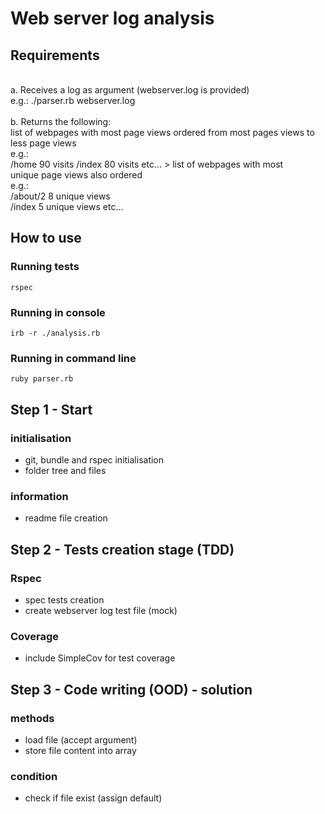 # Web server log analysis

## Requirements 
\
a. Receives a log as argument (webserver.log is provided)\
e.g.: ./parser.rb webserver.log\
\
b. Returns the following:\
list of webpages with most page views ordered from most pages views to less page views\
e.g.:\
/home 90 visits /index 80 visits etc... > list of webpages with most\
unique page views also ordered\
e.g.:\
/about/2 8 unique views\
/index 5 unique views etc...

## How to use

### Running tests
```
rspec
```
### Running in console
```
irb -r ./analysis.rb
```
### Running in command line
```
ruby parser.rb
```

## Step 1 - Start

### initialisation

- git, bundle and rspec initialisation
- folder tree and files

### information

- readme file creation

## Step 2 - Tests creation stage (TDD)

### Rspec

- spec tests creation 
- create webserver log test file (mock)

### Coverage 

- include SimpleCov for test coverage

## Step 3 - Code writing (OOD) - solution

### methods

- load file (accept argument)
- store file content into array

### condition

- check if file exist (assign default)